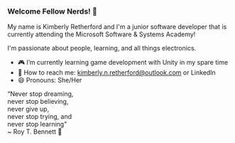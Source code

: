 ### Welcome Fellow Nerds! 🖖 

My name is Kimberly Retherford and I'm a junior software developer that is currently attending the Microsoft Software & Systems Academy!

I'm passionate about people, learning, and all things electronics.

- 🎮 I’m currently learning game development with Unity in my spare time
- 📧 How to reach me: kimberly.n.retherford@outlook.com or LinkedIn
- 😄 Pronouns: She/Her


“Never stop dreaming, <br>
never stop believing, <br>
never give up, <br>
never stop trying, and <br>
never stop learning” <br>
~ Roy T. Bennett 🌟

